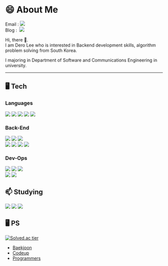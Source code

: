 <!--
**ldr0629/ldr0629** is a ✨ _special_ ✨ repository because its `README.md` (this file) appears on your GitHub profile.

Here are some ideas to get you started:

- 🔭 I’m currently working on ...
- 🌱 I’m currently learning ...
- 👯 I’m looking to collaborate on ...
- 🤔 I’m looking for help with ...
- 💬 Ask me about ...
- 📫 How to reach me: ...
- 😄 Pronouns: ...
- ⚡ Fun fact: ...
-->

# 😄 About Me

Email : <a><img src="https://img.shields.io/badge/leedero01@naver.com-EA4335?style=flat-square&logo=leedero01@naver.com&logoColor=white"/></a> <br>
Blog :  &nbsp;<a href="https://6ro-29.tistory.com/" target="_blank"><img src="https://img.shields.io/badge/Tistory-09B3AF?style=flat-square&logo=Tistory&logoColor=white"/></a>

<p> Hi, there 👋. <br> I am Dero Lee who is interested in Backend development skills, algorithm problem solving from South Korea. </p>
<p> I majoring in Department of Software and Communications Engineering in university. </p> 

<hr>

## 🖥 Tech

### Languages

<a><img src="https://img.shields.io/badge/C-A8B9CC?style=flat-square&logo=C&logoColor=white"/></a>
<a><img src="https://img.shields.io/badge/C++-00599C?style=flat-square&logo=C%2B%2B&logoColor=white"/></a>
<a><img src="https://img.shields.io/badge/Python-3776AB?style=flat-square&logo=Python&logoColor=white"/></a> 
<a><img src="https://img.shields.io/badge/Java-007396?style=flat-square&logo=Java&logoColor=white"/></a>
<a><img src="https://img.shields.io/badge/JavaScript-F7DF1E?style=flat-square&logo=JavaScript&logoColor=white"/></a> 


### Back-End

<a><img src="https://img.shields.io/badge/Spring-6DB33F?style=flat-square&logo=Spring&logoColor=white"/></a>
<a><img src="https://img.shields.io/badge/Spring Boot-6DB33F?style=flat-square&logo=SpringBoot&logoColor=white"/></a> 
<a><img src="https://img.shields.io/badge/Spring MVC-6DB33F?style=flat-square&logo=SpringBoot&logoColor=white"/></a> <br>
<a><img src="https://img.shields.io/badge/JPA-6DB33F?style=flat-square&logo=SpringDataJpa&logoColor=white"/></a> 
<a><img src="https://img.shields.io/badge/Spring Data JPA-6DB33F?style=flat-square&logo=SpringDataJpa&logoColor=white"/></a>
<a><img src="https://img.shields.io/badge/Thymeleaf-005F0F?style=flat-square&logo=Thymeleaf&logoColor=white"/></a>
<a><img src="https://img.shields.io/badge/Gradle-02303A?style=flat-square&logo=Gradle&logoColor=white"/></a>

### Dev-Ops

<a><img src="https://img.shields.io/badge/AWS EC2-FF9900?style=flat-square&logo=AmazonEC2&logoColor=white"/></a>
<a><img src="https://img.shields.io/badge/AWS RDS-527FFF?style=flat-square&logo=AmazonRDS&logoColor=white"/></a>
<a><img src="https://img.shields.io/badge/AWS S3-569A31?style=flat-square&logo=AmazonS3&logoColor=white"/></a> <br>
<a><img src="https://img.shields.io/badge/MySQL-4479A1?style=flat-square&logo=MySQL&logoColor=white"/></a>
<a><img src="https://img.shields.io/badge/PostgreSQL-4169E1?style=flat-square&logo=PostgreSQL&logoColor=white"/></a> 

## 📫 Studying

<a><img src="https://img.shields.io/badge/Spring Security-6DB33F?style=flat-square&logo=SpringSecurity&logoColor=white"/></a>
<a><img src="https://img.shields.io/badge/Amazon AWS-232F3E?style=flat-square&logo=AmazonAWS&logoColor=white"/></a>
<a><img src="https://img.shields.io/badge/QueryDSL-0769AD?style=flat-square&logo=jQuery&logoColor=white"/></a>

## 🖥 PS

[![Solved.ac tier](http://mazassumnida.wtf/api/v2/generate_badge?boj=dleofh01)](https://solved.ac/dleofh01) <br>
- <a href="https://www.acmicpc.net/user/dleofh01">Baekjoon</a>
- <a href="https://www.codeup.kr/userinfo.php?user=dleofh012">Codeup</a>
- <a href="https://school.programmers.co.kr/learn/challenges?order=recent&page=1&statuses=solved">Programmers</a>

